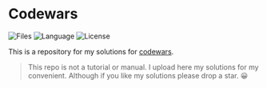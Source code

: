 # Codewars

![Files][files] ![Language][language] ![License][license]

This is a repository for my solutions for [codewars][Codewarslink].

> This repo is not a tutorial or manual. I upload here my solutions for my convenient. Although if you like my solutions please drop a star. 
:grinning:


[Codewarslink]: https://www.codewars.com/


[files]: https://img.shields.io/github/directory-file-count/sifisKoen/Codewars
[repo_size]: https://img.shields.io/github/repo-size/sifisKoen/Codewars
[language]: https://img.shields.io/github/languages/top/sifisKoen/Codewars
[license]: https://img.shields.io/github/license/sifisKoen/Codewars